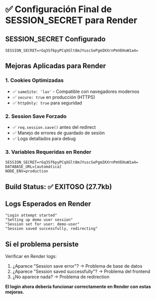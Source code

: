 # ✅ Configuración Final de SESSION_SECRET para Render

## SESSION_SECRET Configurado
```
SESSION_SECRET=rGq3Sf6pyPCqXGlt8mJYuscSePgmIKXrnPmVEHuW1a4=
```

## Mejoras Aplicadas para Render

### 1. Cookies Optimizadas
- ✅ `sameSite: 'lax'` - Compatible con navegadores modernos
- ✅ `secure: true` en producción (HTTPS)
- ✅ `httpOnly: true` para seguridad

### 2. Session Save Forzado
- ✅ `req.session.save()` antes del redirect
- ✅ Manejo de errores de guardado de sesión
- ✅ Logs detallados para debug

### 3. Variables Requeridas en Render
```
SESSION_SECRET=rGq3Sf6pyPCqXGlt8mJYuscSePgmIKXrnPmVEHuW1a4=
DATABASE_URL=[automática]
NODE_ENV=production
```

## Build Status: ✅ EXITOSO (27.7kb)

## Logs Esperados en Render
```
"Login attempt started"
"Setting up demo user session"
"Session set for user: demo-user"
"Session saved successfully, redirecting"
```

## Si el problema persiste
Verificar en Render logs:
1. ¿Aparece "Session save error"? → Problema de base de datos
2. ¿Aparece "Session saved successfully"? → Problema del frontend
3. ¿No aparece nada? → Problema de redirection

**El login ahora debería funcionar correctamente en Render con estas mejoras.**